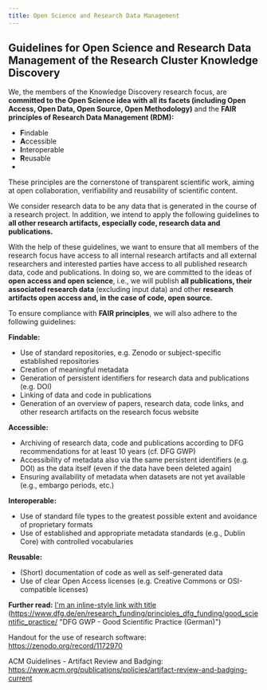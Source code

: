 ```yaml
---
title: Open Science and Research Data Management
---
```


## Guidelines for Open Science and Research Data Management of the Research Cluster Knowledge Discovery
We, the members of the Knowledge Discovery research focus, are **committed to the Open Science idea with all its facets (including Open Access, Open Data, Open Source, Open Methodology)** and the **FAIR principles of Research Data Management (RDM):**

* **F**indable
* **A**ccessible
* **I**nteroperable
* **R**eusable
* 
These principles are the cornerstone of transparent scientific work, aiming at open collaboration, verifiability and reusability of scientific content.

We consider research data to be any data that is generated in the course of a research project. In addition, we intend to apply the following guidelines to **all other research artifacts, especially code, research data and publications.**

With the help of these guidelines, we want to ensure that all members of the research focus have access to all internal research artifacts and all external researchers and interested parties have access to all published research data, code and publications. In doing so, we are committed to the ideas of **open access and open science**, i.e., we will publish **all publications, their associated research data** (excluding input data) and other **research artifacts open access and, in the case of code, open source.**

To ensure compliance with **FAIR principles**, we will also adhere to the following guidelines:

**Findable:**
* Use of standard repositories, e.g. Zenodo or subject-specific established repositories
* Creation of meaningful metadata
* Generation of persistent identifiers for research data and publications (e.g. DOI)
* Linking of data and code in publications
* Generation of an overview of papers, research data, code links, and other research artifacts on the research focus website

**Accessible:**
* Archiving of research data, code and publications according to DFG recommendations for at least 10 years (cf. DFG GWP)
* Accessibility of metadata also via the same persistent identifiers (e.g. DOI) as the data itself (even if the data have been deleted again)
* Ensuring availability of metadata when datasets are not yet available (e.g., embargo periods, etc.)

**Interoperable:**
* Use of standard file types to the greatest possible extent and avoidance of proprietary formats
* Use of established and appropriate metadata standards (e.g., Dublin Core) with controlled vocabularies

**Reusable:**
* (Short) documentation of code as well as self-generated data
* Use of clear Open Access licenses (e.g. Creative Commons or OSI-compatible licenses)


**Further read:**
[I'm an inline-style link with title](https://www.google.com "Google's Homepage")
(https://www.dfg.de/en/research_funding/principles_dfg_funding/good_scientific_practice/ "DFG GWP - Good Scientific Practice (German)")

Handout for the use of research software: https://zenodo.org/record/1172970

ACM Guidelines - Artifact Review and Badging: https://www.acm.org/publications/policies/artifact-review-and-badging-current
